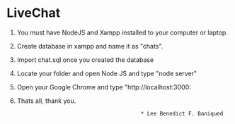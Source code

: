 # LiveChat

1. You must have NodeJS and Xampp installed to your computer or laptop.
2. Create database in xampp and name it as "chats".
3. Import chat.sql once you created the database
4. Locate your folder and open Node JS and type "node server"
5. Open your Google Chrome and type "http://localhost:3000:
6. Thats all, thank you.


                                              * Lee Benedict F. Baniqued
